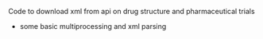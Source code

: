 Code to download xml from api on drug structure and pharmaceutical trials

- some basic multiprocessing and xml parsing